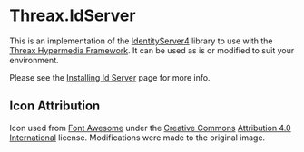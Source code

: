 # Threax.IdServer
This is an implementation of the [IdentityServer4](https://identityserver4.readthedocs.io/en/latest/) library to use with the [Threax Hypermedia Framework](https://www.threax.com/HypermediaDocs). It can be used as is or modified to suit your environment.

Please see the [Installing Id Server](https://www.threax.com/HypermediaDocs/installing-id-server) page for more info.

## Icon Attribution
Icon used from [Font Awesome](https://fontawesome.com/) under the [Creative Commons](https://en.wikipedia.org/wiki/en:Creative_Commons) [Attribution 4.0 International](https://creativecommons.org/licenses/by/4.0/deed.en) license. Modifications were made to the original image.
